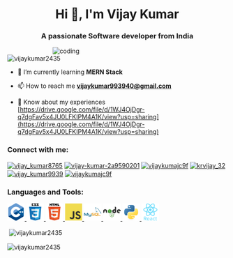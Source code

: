
<h1 align="center">Hi 👋, I'm Vijay Kumar</h1>
<h3 align="center">A passionate Software developer from India</h3>
<img align="right" alt="coding" width="400" src="https://user-images.githubusercontent.com/55389276/140866485-8fb1c876-9a8f-4d6a-98dc-08c4981eaf70.gif"
<p align="left"> <img src="https://komarev.com/ghpvc/?username=vijaykumar2435&label=Profile%20views&color=0e75b6&style=flat" alt="vijaykumar2435" /> </p>

- 🌱 I’m currently learning **MERN Stack**

- 📫 How to reach me **vijaykumar993940@gmail.com**

- 📄 Know about my experiences [https://drive.google.com/file/d/1WJ4OjDgr-q7dgFav5x4JU0LFKIPM4A1K/view?usp=sharing](https://drive.google.com/file/d/1WJ4OjDgr-q7dgFav5x4JU0LFKIPM4A1K/view?usp=sharing)

<h3 align="left">Connect with me:</h3>
<p align="left">
<a href="https://twitter.com/vijay_kumar8765" target="blank"><img align="center" src="https://raw.githubusercontent.com/rahuldkjain/github-profile-readme-generator/master/src/images/icons/Social/twitter.svg" alt="vijay_kumar8765" height="30" width="40" /></a>
<a href="https://linkedin.com/in/vijay-kumar-2a9590201" target="blank"><img align="center" src="https://raw.githubusercontent.com/rahuldkjain/github-profile-readme-generator/master/src/images/icons/Social/linked-in-alt.svg" alt="vijay-kumar-2a9590201" height="30" width="40" /></a>
<a href="https://fb.com/vijaykumajc9f" target="blank"><img align="center" src="https://raw.githubusercontent.com/rahuldkjain/github-profile-readme-generator/master/src/images/icons/Social/facebook.svg" alt="vijaykumajc9f" height="30" width="40" /></a>
<a href="https://instagram.com/krvijay_32" target="blank"><img align="center" src="https://raw.githubusercontent.com/rahuldkjain/github-profile-readme-generator/master/src/images/icons/Social/instagram.svg" alt="krvijay_32" height="30" width="40" /></a>
<a href="https://codeforces.com/profile/vijay_kumar9939" target="blank"><img align="center" src="https://raw.githubusercontent.com/rahuldkjain/github-profile-readme-generator/master/src/images/icons/Social/codeforces.svg" alt="vijay_kumar9939" height="30" width="40" /></a>
<a href="https://auth.geeksforgeeks.org/user/vijaykumajc9f" target="blank"><img align="center" src="https://raw.githubusercontent.com/rahuldkjain/github-profile-readme-generator/master/src/images/icons/Social/geeks-for-geeks.svg" alt="vijaykumajc9f" height="30" width="40" /></a>
</p>

<h3 align="left">Languages and Tools:</h3>
<p align="left"> <a href="https://www.w3schools.com/cpp/" target="_blank" rel="noreferrer"> <img src="https://raw.githubusercontent.com/devicons/devicon/master/icons/cplusplus/cplusplus-original.svg" alt="cplusplus" width="40" height="40"/> </a> <a href="https://www.w3schools.com/css/" target="_blank" rel="noreferrer"> <img src="https://raw.githubusercontent.com/devicons/devicon/master/icons/css3/css3-original-wordmark.svg" alt="css3" width="40" height="40"/> </a> <a href="https://www.w3.org/html/" target="_blank" rel="noreferrer"> <img src="https://raw.githubusercontent.com/devicons/devicon/master/icons/html5/html5-original-wordmark.svg" alt="html5" width="40" height="40"/> </a> <a href="https://developer.mozilla.org/en-US/docs/Web/JavaScript" target="_blank" rel="noreferrer"> <img src="https://raw.githubusercontent.com/devicons/devicon/master/icons/javascript/javascript-original.svg" alt="javascript" width="40" height="40"/> </a> <a href="https://www.mysql.com/" target="_blank" rel="noreferrer"> <img src="https://raw.githubusercontent.com/devicons/devicon/master/icons/mysql/mysql-original-wordmark.svg" alt="mysql" width="40" height="40"/> </a> <a href="https://nodejs.org" target="_blank" rel="noreferrer"> <img src="https://raw.githubusercontent.com/devicons/devicon/master/icons/nodejs/nodejs-original-wordmark.svg" alt="nodejs" width="40" height="40"/> </a> <a href="https://www.python.org" target="_blank" rel="noreferrer"> <img src="https://raw.githubusercontent.com/devicons/devicon/master/icons/python/python-original.svg" alt="python" width="40" height="40"/> </a> <a href="https://reactjs.org/" target="_blank" rel="noreferrer"> <img src="https://raw.githubusercontent.com/devicons/devicon/master/icons/react/react-original-wordmark.svg" alt="react" width="40" height="40"/> </a> </p>

<p>&nbsp;<img align="center" src="https://github-readme-stats.vercel.app/api?username=vijaykumar2435&show_icons=true&locale=en" alt="vijaykumar2435" /></p>

<p><img align="center" src="https://github-readme-streak-stats.herokuapp.com/?user=vijaykumar2435&" alt="vijaykumar2435" /></p>

